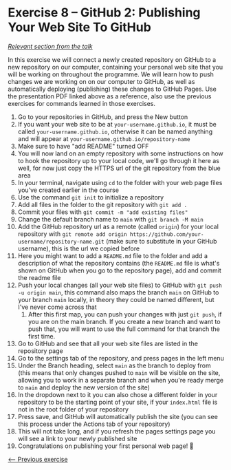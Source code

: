 # Exercise 8 – GitHub 2: Publishing Your Web Site To GitHub

_[Relevant section from the talk](https://github.com/perenstrom/talks/blob/main/2025-09-05-hyper-island-git/2025-09-05-hyper-island-git-8.pdf)_

In this exercise we will connect a newly created repository on GitHub to a new repository on our computer, containing your personal web site that you will be working on throughout the programme. We will learn how to push changes we are working on on our computer to GitHub, as well as automatically deploying (publishing) these changes to GitHub Pages. Use the presentation PDF linked above as a reference, also use the previous exercises for commands learned in those exercises.

1. Go to your repositories in GitHub, and press the New button
1. If you want your web site to be at `your-username.github.io`, it must be called `your-username.github.io`, otherwise it can be named anything and will appear at `your-username.github.io/repository-name`
1. Make sure to have "add README" turned OFF
1. You will now land on an empty repository with some instructions on how to hook the repository up to your local code, we'll go through it here as well, for now just copy the HTTPS url of the git repository from the blue area
1. In your terminal, navigate using `cd` to the folder with your web page files you've created earlier in the course
1. Use the command `git init` to initialize a repository
1. Add all files in the folder to the git repository with `git add .`
1. Commit your files with `git commit -m "add existing files"`
1. Change the default branch name to `main` with `git branch -M main`
1. Add the GitHub repository url as a remote (called `origin`) for your local repository with `git remote add origin https://github.com/your-username/repository-name.git` (make sure to substitute in your GitHub username), this is the url we copied before
1. Here you might want to add a `README.md` file to the folder and add a description of what the repository contains (the `README.md` file is what's shown on GitHub when you go to the repository page), add and commit the readme file
1. Push your local changes (all your web site files) to GitHub with `git push -u origin main`, this command also maps the branch `main` on GitHub to your branch `main` locally, in theory they could be named different, but I've never come across that
   1. After this first map, you can push your changes with just `git push`, if you are on the main branch. If you create a new branch and want to push that, you will want to use the full command for that branch the first time.
1. Go to GitHub and see that all your web site files are listed in the repository page
1. Go to the settings tab of the repository, and press pages in the left menu
1. Under the Branch heading, select `main` as the branch to deploy from (this means that only changes pushed to `main` will be visible on the site, allowing you to work in a separate branch and when you're ready merge to `main` and deploy the new version of the site)
1. In the dropdown next to it you can also chose a different folder in your repository to be the starting point of your site, if your `index.html` file is not in the root folder of your repository
1. Press save, and GitHub will automatically publish the site (you can see this process under the Actions tab of your repository)
1. This will not take long, and if you refresh the pages settings page you will see a link to your newly published site
1. Congratulations on publishing your first personal web page! 🎉

[<-- Previous exercise](./exercise-7-github-1-creating-your-profile.md)
